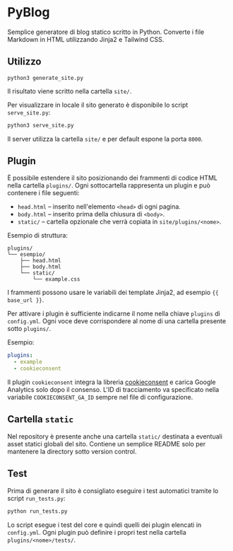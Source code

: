 # PyBlog

Semplice generatore di blog statico scritto in Python. Converte i file Markdown
in HTML utilizzando Jinja2 e Tailwind CSS.

## Utilizzo

```
python3 generate_site.py
```

Il risultato viene scritto nella cartella `site/`.

Per visualizzare in locale il sito generato è disponibile lo script `serve_site.py`:

```bash
python3 serve_site.py
```

Il server utilizza la cartella `site/` e per default espone la porta `8000`.

## Plugin

È possibile estendere il sito posizionando dei frammenti di codice HTML nella
cartella `plugins/`. Ogni sottocartella rappresenta un plugin e può contenere i
file seguenti:

- `head.html` – inserito nell'elemento `<head>` di ogni pagina.
- `body.html` – inserito prima della chiusura di `<body>`.
- `static/` – cartella opzionale che verrà copiata in `site/plugins/<nome>`.

Esempio di struttura:

```
plugins/
└── esempio/
    ├── head.html
    ├── body.html
    └── static/
        └── example.css
```

I frammenti possono usare le variabili dei template Jinja2, ad esempio
`{{ base_url }}`.

Per attivare i plugin è sufficiente indicarne il nome nella chiave `plugins` di `config.yml`. Ogni voce deve corrispondere al nome di una cartella presente sotto `plugins/`.

Esempio:

```yaml
plugins:
  - example
  - cookieconsent
```

Il plugin `cookieconsent` integra la libreria [cookieconsent](https://github.com/orestbida/cookieconsent) e carica Google Analytics solo dopo il consenso. L'ID di tracciamento va specificato nella variabile `COOKIECONSENT_GA_ID` sempre nel file di configurazione.

## Cartella `static`

Nel repository è presente anche una cartella `static/` destinata a eventuali
asset statici globali del sito. Contiene un semplice README solo per mantenere
la directory sotto version control.

## Test

Prima di generare il sito è consigliato eseguire i test automatici tramite lo
script `run_tests.py`:

```bash
python run_tests.py
```

Lo script esegue i test del core e quindi quelli dei plugin elencati in
`config.yml`. Ogni plugin può definire i propri test nella cartella
`plugins/<nome>/tests/`.
